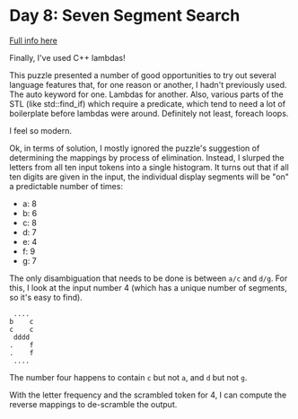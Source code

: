 # Day 8: Seven Segment Search

[Full info here](https://adventofcode.com/2021/day/8)

Finally, I've used C++ lambdas!

This puzzle presented a number of good opportunities to try out several language
features that, for one reason or another, I hadn't previously used. The auto
keyword for one. Lambdas for another. Also, various parts of the STL (like std::find\_if)
which require a predicate, which tend to need a lot of boilerplate before lambdas
were around. Definitely not least, foreach loops.

I feel so modern.

Ok, in terms of solution, I mostly ignored the puzzle's suggestion of determining
the mappings by process of elimination. Instead, I slurped the letters from all ten
input tokens into a single histogram. It turns out that if all ten digits are given
in the input, the individual display segments will be "on" a predictable number of
times:

* a: 8
* b: 6
* c: 8
* d: 7
* e: 4
* f: 9
* g: 7

The only disambiguation that needs to be done is between `a/c` and `d/g`. For this, I
look at the input number 4 (which has a unique number of segments, so it's easy to
find).

```
 ....
b    c
c    c
 dddd
.    f
.    f
 ....
```

The number four happens to contain `c` but not `a`, and `d` but not `g`. 

With the letter frequency and the scrambled token for 4, I can compute the reverse
mappings to de-scramble the output.


